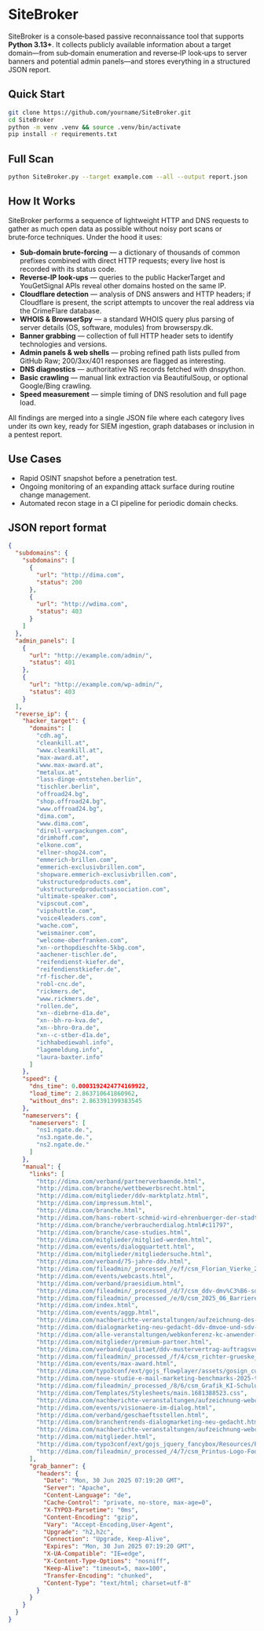 # SiteBroker

SiteBroker is a console‑based passive reconnaissance tool that supports **Python 3.13+**. It collects publicly available information about a target domain—from sub‑domain enumeration and reverse‑IP look‑ups to server banners and potential admin panels—and stores everything in a structured JSON report.

## Quick Start

```bash
git clone https://github.com/yourname/SiteBroker.git
cd SiteBroker
python -m venv .venv && source .venv/bin/activate
pip install -r requirements.txt
```

## Full Scan

```bash
python SiteBroker.py --target example.com --all --output report.json
```

## How It Works

SiteBroker performs a sequence of lightweight HTTP and DNS requests to gather as much open data as possible without noisy port scans or brute‑force techniques. Under the hood it uses:

* **Sub‑domain brute‑forcing** — a dictionary of thousands of common prefixes combined with direct HTTP requests; every live host is recorded with its status code.
* **Reverse‑IP look‑ups** — queries to the public HackerTarget and YouGetSignal APIs reveal other domains hosted on the same IP.
* **Cloudflare detection** — analysis of DNS answers and HTTP headers; if Cloudflare is present, the script attempts to uncover the real address via the CrimeFlare database.
* **WHOIS & BrowserSpy** — a standard WHOIS query plus parsing of server details (OS, software, modules) from browserspy.dk.
* **Banner grabbing** — collection of full HTTP header sets to identify technologies and versions.
* **Admin panels & web shells** — probing refined path lists pulled from GitHub Raw; 200/3xx/401 responses are flagged as interesting.
* **DNS diagnostics** — authoritative NS records fetched with dnspython.
* **Basic crawling** — manual link extraction via BeautifulSoup, or optional Google/Bing crawling.
* **Speed measurement** — simple timing of DNS resolution and full page load.

All findings are merged into a single JSON file where each category lives under its own key, ready for SIEM ingestion, graph databases or inclusion in a pentest report.

## Use Cases

* Rapid OSINT snapshot before a penetration test.
* Ongoing monitoring of an expanding attack surface during routine change management.
* Automated recon stage in a CI pipeline for periodic domain checks.


## JSON report format

```json
{
  "subdomains": {
    "subdomains": [
      {
        "url": "http://dima.com",
        "status": 200
      },
      {
        "url": "http://wdima.com",
        "status": 403
      }
    ]
  },
  "admin_panels": [
    {
      "url": "http://example.com/admin/",
      "status": 401
    },
    {
      "url": "http://example.com/wp-admin/",
      "status": 403
    }
  ],
  "reverse_ip": {
    "hacker_target": {
      "domains": [
        "cdh.ag",
        "cleankill.at",
        "www.cleankill.at",
        "max-award.at",
        "www.max-award.at",
        "metalux.at",
        "lass-dinge-entstehen.berlin",
        "tischler.berlin",
        "offroad24.bg",
        "shop.offroad24.bg",
        "www.offroad24.bg",
        "dima.com",
        "www.dima.com",
        "diroll-verpackungen.com",
        "drimhoff.com",
        "elkone.com",
        "ellner-shop24.com",
        "emmerich-brillen.com",
        "emmerich-exclusivbrillen.com",
        "shopware.emmerich-exclusivbrillen.com",
        "ukstructuredproducts.com",
        "ukstructuredproductsassociation.com",
        "ultimate-speaker.com",
        "vipscout.com",
        "vipshuttle.com",
        "voice4leaders.com",
        "wache.com",
        "weismainer.com",
        "welcome-oberfranken.com",
        "xn--orthopdieschfte-5kbg.com",
        "aachener-tischler.de",
        "reifendienst-kiefer.de",
        "reifendienstkiefer.de",
        "rf-fischer.de",
        "robl-cnc.de",
        "rickmers.de",
        "www.rickmers.de",
        "rollen.de",
        "xn--diebrne-d1a.de",
        "xn--bh-ro-kva.de",
        "xn--bhro-0ra.de",
        "xn--c-stber-d1a.de",
        "ichhabediewahl.info",
        "lagemeldung.info",
        "laura-baxter.info"
      ]
    },
    "speed": {
      "dns_time": 0.0003192424774169922,
      "load_time": 2.863710641860962,
      "without_dns": 2.863391399383545
    },
    "nameservers": {
      "nameservers": [
        "ns1.ngate.de.",
        "ns3.ngate.de.",
        "ns2.ngate.de."
      ]
    },
    "manual": {
      "links": [
        "http://dima.com/verband/partnerverbaende.html",
        "http://dima.com/branche/wettbewerbsrecht.html",
        "http://dima.com/mitglieder/ddv-marktplatz.html",
        "http://dima.com/impressum.html",
        "http://dima.com/branche.html",
        "http://dima.com/hans-robert-schmid-wird-ehrenbuerger-der-stadt-offenburg-printus-seit-40-jahren-sponsor-des-alfred-gerardi-gedaechtnispreises.html",
        "http://dima.com/branche/verbraucherdialog.html#c11797",
        "http://dima.com/branche/case-studies.html",
        "http://dima.com/mitglieder/mitglied-werden.html",
        "http://dima.com/events/dialogquartett.html",
        "http://dima.com/mitglieder/mitgliedersuche.html",
        "http://dima.com/verband/75-jahre-ddv.html",
        "http://dima.com/fileadmin/_processed_/e/f/csm_Florian_Vierke_2024_e74be9abf9.png",
        "http://dima.com/events/webcasts.html",
        "http://dima.com/verband/praesidium.html",
        "http://dima.com/fileadmin/_processed_/d/7/csm_ddv-dmv%C3%B6-sdv_9b4b14d985.png",
        "http://dima.com/fileadmin/_processed_/e/0/csm_2025_06_Barrierefreiheit_gkk_c82de02647.png",
        "http://dima.com/index.html",
        "http://dima.com/events/aggp.html",
        "http://dima.com/nachberichte-veranstaltungen/aufzeichnung-des-webcasts-dialogmarketing-neu-gedacht-individuell-orchestriert-wertstiftend.html",
        "http://dima.com/dialogmarketing-neu-gedacht-ddv-dmvoe-und-sdv-legen-neue-branchen-definition-vor.html",
        "http://dima.com/alle-veranstaltungen/webkonferenz-kc-anwender-von-dialogmarketing-im-juni-2025.html",
        "http://dima.com/mitglieder/premium-partner.html",
        "http://dima.com/verband/qualitaet/ddv-mustervertrag-auftragsverarbeitung-und-ddv-verpflichtungserklaerung.html",
        "http://dima.com/fileadmin/_processed_/f/4/csm_richter-grueske_post_5a46039316.jpg",
        "http://dima.com/events/max-award.html",
        "http://dima.com/typo3conf/ext/gojs_flowplayer/assets/gosign_customization.1573659235.css",
        "http://dima.com/neue-studie-e-mail-marketing-benchmarks-2025-technischer-fortschritt-trifft-auf-strategische-luecken.html",
        "http://dima.com/fileadmin/_processed_/8/6/csm_Grafik_KI-Schulung_ohneDatum_v2_5a1f4c5512.png",
        "http://dima.com/Templates/Stylesheets/main.1681388523.css",
        "http://dima.com/nachberichte-veranstaltungen/aufzeichnung-webcast-e-mail-marketing-2025.html",
        "http://dima.com/events/visionaere-im-dialog.html",
        "http://dima.com/verband/geschaeftsstellen.html",
        "http://dima.com/branchentrends-dialogmarketing-neu-gedacht.html",
        "http://dima.com/nachberichte-veranstaltungen/aufzeichnung-webcast-cmc-print-mailing-studie-2025.html",
        "http://dima.com/mitglieder.html",
        "http://dima.com/typo3conf/ext/gojs_jquery_fancybox/Resources/Public/Css/jquery.fancybox.1573659392.css",
        "http://dima.com/fileadmin/_processed_/4/7/csm_Printus-Logo-Footer_c522541f2e.png"
      ],
      "grab_banner": {
        "headers": {
          "Date": "Mon, 30 Jun 2025 07:19:20 GMT",
          "Server": "Apache",
          "Content-Language": "de",
          "Cache-Control": "private, no-store, max-age=0",
          "X-TYPO3-Parsetime": "0ms",
          "Content-Encoding": "gzip",
          "Vary": "Accept-Encoding,User-Agent",
          "Upgrade": "h2,h2c",
          "Connection": "Upgrade, Keep-Alive",
          "Expires": "Mon, 30 Jun 2025 07:19:20 GMT",
          "X-UA-Compatible": "IE=edge",
          "X-Content-Type-Options": "nosniff",
          "Keep-Alive": "timeout=5, max=100",
          "Transfer-Encoding": "chunked",
          "Content-Type": "text/html; charset=utf-8"
        }
      }
    }
  }
}

```
